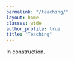 ```yaml
---
permalink: "/teaching/"
layout: home
classes: wide
author_profile: true
title: "Teaching"
---
```


In construction.